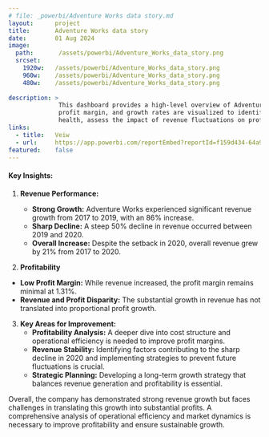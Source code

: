 ```yaml
---
# file: _powerbi/Adventure Works data story.md
layout:      project
title:       Adventure Works data story
date:        01 Aug 2024
image:
  path:       /assets/powerbi/Adventure_Works_data_story.png
  srcset:
    1920w:   /assets/powerbi/Adventure_Works_data_story.png
    960w:    /assets/powerbi/Adventure_Works_data_story.png
    480w:    /assets/powerbi/Adventure_Works_data_story.png
    
description: >
              This dashboard provides a high-level overview of Adventure Works' financial performance, focusing on revenue and profitability trends over time. Key metrics such as total revenue,
              profit margin, and growth rates are visualized to identify patterns and areas for improvement.The dashboard is designed to help stakeholders understand the company's financial 
              health, assess the impact of revenue fluctuations on profitability, and identify opportunities to enhance overall financial performance.
links:
  - title:   Veiw
  - url:     https://app.powerbi.com/reportEmbed?reportId=f159d434-64a9-4bc9-a82f-e5b394d313f1&autoAuth=true&ctid=801585e2-0e6a-4322-a002-e7fc8457bab4
featured:    false
---
```


#### Key Insights:

1. **Revenue Performance:**

   - **Strong Growth:** Adventure Works experienced significant revenue growth from 2017 to 2019, with an 86% increase.
   - **Sharp Decline:** A steep 50% decline in revenue occurred between 2019 and 2020.
   - **Overall Increase:** Despite the setback in 2020, overall revenue grew by 21% from 2017 to 2020.

2. **Profitability**

- **Low Profit Margin:** While revenue increased, the profit margin remains minimal at 1.31%.
- **Revenue and Profit Disparity:** The substantial growth in revenue has not translated into proportional profit growth.

3. **Key Areas for Improvement:**
   - **Profitability Analysis:** A deeper dive into cost structure and operational efficiency is needed to improve profit margins.
   - **Revenue Stability:** Identifying factors contributing to the sharp decline in 2020 and implementing strategies to prevent future fluctuations is crucial.
   - **Strategic Planning:** Developing a long-term growth strategy that balances revenue generation and profitability is essential.

Overall, the company has demonstrated strong revenue growth but faces challenges in translating this growth into substantial profits.
A comprehensive analysis of operational efficiency and market dynamics is necessary to improve profitability and ensure sustainable growth.
